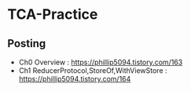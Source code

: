 # TCA-Practice

## Posting

* Ch0 Overview : https://phillip5094.tistory.com/163
* Ch1 ReducerProtocol,StoreOf,WithViewStore : https://phillip5094.tistory.com/164